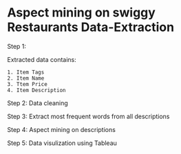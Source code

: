 # Aspect mining on swiggy Restaurants Data-Extraction

Step 1:

  Extracted data contains:
  
    1. Item Tags
    2. Item Name
    3. Ttem Price
    4. Item Description
  

Step 2: Data cleaning
  
Step 3: Extract most frequent words from all descriptions
  
Step 4: Aspect mining on descriptions 
  
Step 5: Data visulization using Tableau 
  


  


